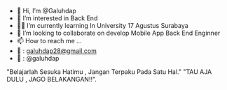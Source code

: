 - 👋 Hi, I’m @Galuhdap
- 👀 I’m interested in Back End
- 👨‍🎓 I’m currently learning In University 17 Agustus Surabaya
- 💞️ I’m looking to collaborate on 
develop Mobile App
Back End Enginner
- 📫 How to reach me ...
- 📧 : galuhdap28@gmail.com
- 💼 : @galuhdap


"Belajarlah Sesuka Hatimu , Jangan Terpaku Pada Satu Hal."
"TAU AJA DULU , JAGO BELAKANGAN!!".

